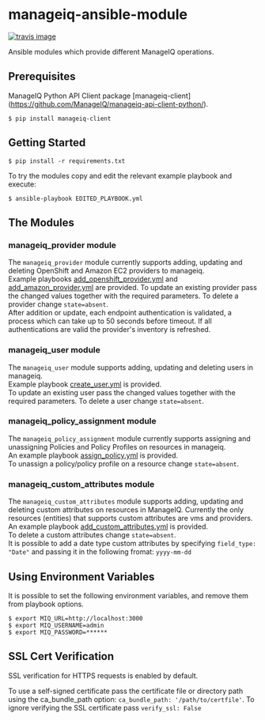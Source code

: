 # manageiq-ansible-module

[![travis image][]][travis status]

Ansible modules which provide different ManageIQ operations.

[travis image]: https://api.travis-ci.org/dkorn/manageiq-ansible-module.svg?branch=master
[travis status]: https://travis-ci.org/dkorn/manageiq-ansible-module/branches

## Prerequisites

ManageIQ Python API Client package [manageiq-client] (https://github.com/ManageIQ/manageiq-api-client-python/).

    $ pip install manageiq-client


## Getting Started

    $ pip install -r requirements.txt
    
To try the modules copy and edit the relevant example playbook and execute:

    $ ansible-playbook EDITED_PLAYBOOK.yml
   


## The Modules

### manageiq_provider module

The `manageiq_provider` module currently supports adding, updating and deleting OpenShift and Amazon EC2 providers to manageiq.  
Example playbooks [add_openshift_provider.yml](add_openshift_provider.yml) and [add_amazon_provider.yml](add_amazon_provider.yml) are provided.
To update an existing provider pass the changed values together with the required parameters. To delete a provider change `state=absent`.  
After addition or update, each endpoint authentication is validated, a process which can take up to 50 seconds before timeout.
If all authentications are valid the provider's inventory is refreshed.


### manageiq_user module

The `manageiq_user` module supports adding, updating and deleting users in manageiq.  
Example playbook [create_user.yml](create_user.yml) is provided.  
To update an existing user pass the changed values together with the required parameters. To delete a user change `state=absent`.

### manageiq_policy_assignment module

The `manageiq_policy_assignment` module currently supports assigning and unassigning Policies and Policy Profiles on resources in manageiq.  
An example playbook [assign_policy.yml](assign_policy.yml) is provided.  
To unassign a policy/policy profile on a resource change `state=absent`.

### manageiq_custom_attributes module

The `manageiq_custom_attributes` module supports adding, updating and deleting custom attributes on resources in ManageIQ.
Currently the only resources (entities) that supports custom attributes are vms and providers.  
An example playbook [add_custom_attributes.yml](add_custom_attributes.yml) is provided.  
To delete a custom attributes change `state=absent`.  
It is possible to add a date type custom attributes by specifying `field_type: "Date"` and passing it in the following fromat:
`yyyy-mm-dd`



## Using Environment Variables

It is possible to set the following environment variables, and remove them from playbook options.

    $ export MIQ_URL=http://localhost:3000
    $ export MIQ_USERNAME=admin
    $ export MIQ_PASSWORD=******
    


## SSL Cert Verification

SSL verification for HTTPS requests is enabled by default.

To use a self-signed certificate pass the certificate file or directory path using the ca_bundle_path option: `ca_bundle_path: '/path/to/certfile'`.
To ignore verifying the SSL certificate pass `verify_ssl: False`
